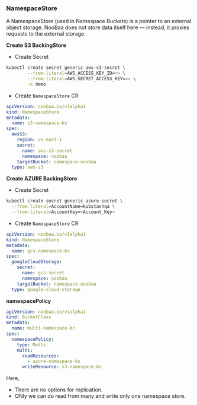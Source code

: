 ### NamespaceStore
A NamespaceStore (used in Namespace Buckets) is a pointer to an external object storage.
NooBaa does not store data itself here — instead, it proxies requests to the external storage.

**Create S3 BackingStore**
- Create Secret
```bash
kubectl create secret generic aws-s3-secret \
        --from-literal=AWS_ACCESS_KEY_ID=<> \
        --from-literal=AWS_SECRET_ACCESS_KEY=<> \
        -n demo
```

- Create `NamespaceStore` CR

```yaml
apiVersion: noobaa.io/v1alpha1
kind: NamespaceStore
metadata:
  name: s3-namespace-bs
spec:
  awsS3:
    region: us-east-1
    secret:
      name: aws-s3-secret
      namespace: noobaa
    targetBucket: namespace-noobaa
  type: aws-s3
```

**Create AZURE BackingStore**

- Create Secret
```bash
kubectl create secret generic azure-secret \
  --from-literal=AccountName=kubstashqa \
  --from-literal=AccountKey=<Account_Key>
```

- Create `NamespaceStore` CR

```yaml
apiVersion: noobaa.io/v1alpha1
kind: NamespaceStore
metadata:
  name: gcs-namespace-bs
spec:
  googleCloudStorage:
    secret:
      name: gcs-secret
      namespace: noobaa
    targetBucket: namespace-noobaa
  type: google-cloud-storage
```

**namespacePolicy**

```yaml
apiVersion: noobaa.io/v1alpha1
kind: BucketClass
metadata:
  name: multi-namespace-bc
spec:
  namespacePolicy:
    type: Multi
    multi:
      readResources:
        - azure-namespace-bs
      writeResource: s3-namespace-bs
```

Here,
- There are no options for replication. 
- ONly we can do read from many and write only one namespace store.
